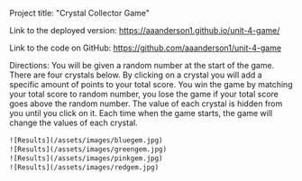 Project title: "Crystal Collector Game"

Link to the deployed version: https://aaanderson1.github.io/unit-4-game/

Link to the code on GitHub: https://github.com/aaanderson1/unit-4-game

Directions: You will be given a random number at the start of the game. There are four crystals below. By clicking on a crystal you will add a specific amount of points to your total score. You win the game by matching your total score to random number, you lose the game if your total score goes above the random number. The value of each crystal is hidden from you until you click on it. Each time when the game starts, the game will change the values of each crystal.

    ![Results](/assets/images/bluegem.jpg)
    ![Results](/assets/images/greengem.jpg)
    ![Results](/assets/images/pinkgem.jpg)
    ![Results](/assets/images/redgem.jpg)